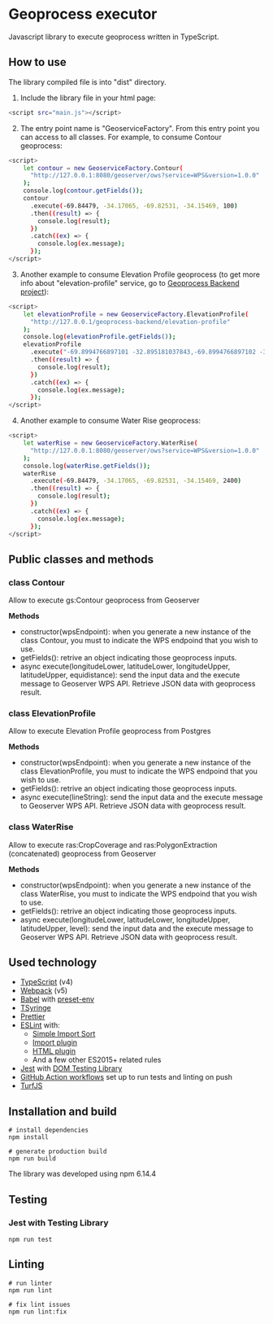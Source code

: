 # Geoprocess executor

Javascript library to execute geoprocess written in TypeScript.

## How to use
The library compiled file is into "dist" directory.

1. Include the library file in your html page:
```sh
<script src="main.js"></script>
```

2. The entry point name is "GeoserviceFactory". From this entry point you can access to all classes. For example, to consume Contour geoprocess:
```sh
<script>
    let contour = new GeoserviceFactory.Contour(       
      "http://127.0.0.1:8080/geoserver/ows?service=WPS&version=1.0.0"
    );
    console.log(contour.getFields());
    contour
      .execute(-69.84479, -34.17065, -69.82531, -34.15469, 100)
      .then((result) => {
        console.log(result);
      })
      .catch((ex) => {
        console.log(ex.message);
      });
</script>
```

3. Another example to consume Elevation Profile geoprocess (to get more info about "elevation-profile" service, go to [Geoprocess Backend project](https://github.com/Unidad-de-Desarrollo-DGSG-IGN/geoprocess-backend)):
```sh
<script>
    let elevationProfile = new GeoserviceFactory.ElevationProfile(       
      "http://127.0.0.1/geoprocess-backend/elevation-profile"
    );
    console.log(elevationProfile.getFields());
    elevationProfile
      .execute("-69.8994766897101 -32.895181037843,-69.8994766897102 -32.895181037844")
      .then((result) => {
        console.log(result);
      })
      .catch((ex) => {
        console.log(ex.message);
      });
</script>
```

4. Another example to consume Water Rise geoprocess:
```sh
<script>
    let waterRise = new GeoserviceFactory.WaterRise(       
      "http://127.0.0.1:8080/geoserver/ows?service=WPS&version=1.0.0"
    );
    console.log(waterRise.getFields());
    waterRise
      .execute(-69.84479, -34.17065, -69.82531, -34.15469, 2400)
      .then((result) => {
        console.log(result);
      })
      .catch((ex) => {
        console.log(ex.message);
      });
</script>
```

## Public classes and methods
### class Contour
Allow to execute gs:Contour geoprocess from Geoserver

**Methods**

- constructor(wpsEndpoint): when you generate a new instance of the class Contour, you must to indicate the WPS endpoind that you wish to use.
- getFields(): retrive an object indicating those geoprocess inputs.
- async execute(longitudeLower, latitudeLower, longitudeUpper, latitudeUpper, equidistance): send the input data and the execute message to Geoserver WPS API. Retrieve JSON data with geoprocess result.

### class ElevationProfile
Allow to execute Elevation Profile geoprocess from Postgres

**Methods**

- constructor(wpsEndpoint): when you generate a new instance of the class ElevationProfile, you must to indicate the WPS endpoind that you wish to use.
- getFields(): retrive an object indicating those geoprocess inputs.
- async execute(lineString): send the input data and the execute message to Geoserver WPS API. Retrieve JSON data with geoprocess result.

### class WaterRise
Allow to execute ras:CropCoverage and ras:PolygonExtraction (concatenated) geoprocess from Geoserver

**Methods**

- constructor(wpsEndpoint): when you generate a new instance of the class WaterRise, you must to indicate the WPS endpoind that you wish to use.
- getFields(): retrive an object indicating those geoprocess inputs.
- async execute(longitudeLower, latitudeLower, longitudeUpper, latitudeUpper, level): send the input data and the execute message to Geoserver WPS API. Retrieve JSON data with geoprocess result.

## Used technology

- [TypeScript](https://www.typescriptlang.org/) (v4)
- [Webpack](https://webpack.js.org/) (v5)
- [Babel](https://babeljs.io/) with [preset-env](https://babeljs.io/docs/en/babel-preset-env)
- [TSyringe](https://github.com/microsoft/tsyringe)
- [Prettier](https://prettier.io/)
- [ESLint](https://eslint.org/) with:
  - [Simple Import Sort](https://github.com/lydell/eslint-plugin-simple-import-sort/)
  - [Import plugin](https://github.com/benmosher/eslint-plugin-import/)
  - [HTML plugin](https://github.com/BenoitZugmeyer/eslint-plugin-html)
  - And a few other ES2015+ related rules
- [Jest](https://jestjs.io) with [DOM Testing Library](https://testing-library.com/docs/dom-testing-library/intro)
- [GitHub Action workflows](https://github.com/features/actions) set up to run tests and linting on push
- [TurfJS](https://turfjs.org)

## Installation and build

```
# install dependencies
npm install

# generate production build
npm run build
```

The library was developed using npm 6.14.4

## Testing

### Jest with Testing Library

```
npm run test
```

## Linting

```
# run linter
npm run lint

# fix lint issues
npm run lint:fix
```
